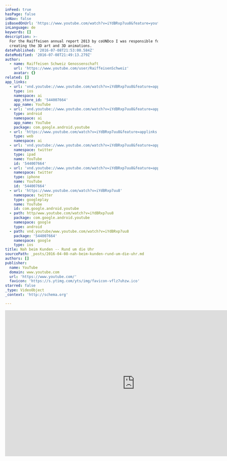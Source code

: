 ```yaml
---
inFeed: true
hasPage: false
inNav: false
isBasedOnUrl: 'https://www.youtube.com/watch?v=iYdBRxp7uu8&feature=youtu.be'
inLanguage: de
keywords: []
description: >-
  For the Raiffeisen annual report 2013 by coUNDco I was responsible for
  creating the 3D art and 3D animations.
datePublished: '2016-07-08T21:53:00.584Z'
dateModified: '2016-07-08T21:49:13.279Z'
author:
  - name: Raiffeisen Schweiz Genossenschaft
    url: 'https://www.youtube.com/user/RaiffeisenSchweiz'
    avatar: {}
related: []
app_links:
  - url: 'vnd.youtube://www.youtube.com/watch?v=iYdBRxp7uu8&feature=applinks'
    type: ios
    namespace: ai
    app_store_id: '544007664'
    app_name: YouTube
  - url: 'vnd.youtube://www.youtube.com/watch?v=iYdBRxp7uu8&feature=applinks'
    type: android
    namespace: ai
    app_name: YouTube
    package: com.google.android.youtube
  - url: 'https://www.youtube.com/watch?v=iYdBRxp7uu8&feature=applinks'
    type: web
    namespace: ai
  - url: 'vnd.youtube://www.youtube.com/watch?v=iYdBRxp7uu8&feature=applinks'
    namespace: twitter
    type: ipad
    name: YouTube
    id: '544007664'
  - url: 'vnd.youtube://www.youtube.com/watch?v=iYdBRxp7uu8&feature=applinks'
    namespace: twitter
    type: iphone
    name: YouTube
    id: '544007664'
  - url: 'https://www.youtube.com/watch?v=iYdBRxp7uu8'
    namespace: twitter
    type: googleplay
    name: YouTube
    id: com.google.android.youtube
  - path: http/www.youtube.com/watch?v=iYdBRxp7uu8
    package: com.google.android.youtube
    namespace: google
    type: android
  - path: vnd.youtube/www.youtube.com/watch?v=iYdBRxp7uu8
    package: '544007664'
    namespace: google
    type: ios
title: Nah beim Kunden -- Rund um die Uhr
sourcePath: _posts/2016-04-08-nah-beim-kunden-rund-um-die-uhr.md
authors: []
publisher:
  name: YouTube
  domain: www.youtube.com
  url: 'https://www.youtube.com/'
  favicon: 'https://s.ytimg.com/yts/img/favicon-vflz7uhzw.ico'
starred: false
_type: VideoObject
_context: 'http://schema.org'

---
```

<iframe src="https://cdn.embedly.com/widgets/media.html?src=https%3A%2F%2Fwww.youtube.com%2Fembed%2FiYdBRxp7uu8%3Ffeature%3Doembed&amp;url=https%3A%2F%2Fwww.youtube.com%2Fwatch%3Fv%3DiYdBRxp7uu8%26feature%3Dyoutu.be&amp;image=https%3A%2F%2Fi.ytimg.com%2Fvi%2FiYdBRxp7uu8%2Fhqdefault.jpg&amp;key=b7d04c9b404c499eba89ee7072e1c4f7&amp;type=text%2Fhtml&amp;schema=youtube" width="854" height="480" scrolling="no" frameborder="0" allowfullscreen="allowfullscreen" style=""></iframe>